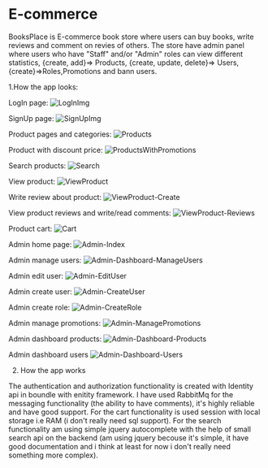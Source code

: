 # E-commerce

BooksPlace is E-commerce book store where users can buy books, write reviews and comment on revies of others. 
The store have admin panel where users who have "Staff" and/or "Admin" roles can view different statistics, 
{create, add}=> Products, {create, update, delete}=> Users, {create}=>Roles,Promotions and bann users. 

1.How the app looks:

LogIn page:
![LogInImg](https://user-images.githubusercontent.com/97282923/181300719-9228a0f3-457c-4a22-967e-d3ca0e090a12.PNG)

SignUp page:
![SignUpImg](https://user-images.githubusercontent.com/97282923/181300912-59aa5db9-589c-4be6-b086-dbec72246af4.PNG)

Product pages and categories:
![Products](https://user-images.githubusercontent.com/97282923/181301175-eb1e8756-4c04-4ec5-bbef-24ee457998e0.PNG)

Product with discount price:
![ProductsWithPromotions](https://user-images.githubusercontent.com/97282923/181301695-de88af6e-fe64-43cd-b3f7-f24a7482985f.PNG)

Search products:
![Search](https://user-images.githubusercontent.com/97282923/181301793-63a54ce1-e3cb-450d-94d5-2df7f8405253.PNG)

View product:
![ViewProduct](https://user-images.githubusercontent.com/97282923/181301879-b38862b7-1aae-421d-84b4-085ddb6a3e64.PNG)

Write review about product:
![ViewProduct-Create](https://user-images.githubusercontent.com/97282923/181302004-5cc197d4-6904-42b3-9207-eaa477ec4ebd.PNG)

View product reviews and write/read comments:
![ViewProduct-Reviews](https://user-images.githubusercontent.com/97282923/181302103-be148118-ce9a-4eec-84bc-14a8fb7e6e9a.PNG)

Product cart:
![Cart](https://user-images.githubusercontent.com/97282923/181302269-4b3253a0-1183-48b9-bc16-1b11e2e3525d.PNG)

Admin home page:
![Admin-Index](https://user-images.githubusercontent.com/97282923/181302393-5e33b9f6-23ff-47ec-85b2-cff8edbb548e.PNG)

Admin manage users:
![Admin-Dashboard-ManageUsers](https://user-images.githubusercontent.com/97282923/181302891-54c964d0-d674-4a2d-9ff1-fe3caf38b563.PNG)

Admin edit user:
![Admin-EditUser](https://user-images.githubusercontent.com/97282923/181302508-1f9f39ff-5b12-411f-974f-533ac7450a06.PNG)

Admin create user:
![Admin-CreateUser](https://user-images.githubusercontent.com/97282923/181302664-558b9507-ccad-4527-be41-3d7e30360029.PNG)

Admin create role:
![Admin-CreateRole](https://user-images.githubusercontent.com/97282923/181302721-09456519-8a4c-436a-94f9-08b46e78f0cd.PNG)

Admin manage promotions:
![Admin-ManagePromotions](https://user-images.githubusercontent.com/97282923/181303022-77239334-64dc-4061-98a9-53c84f6b8316.PNG)

Admin dashboard products:
![Admin-Dashboard-Products](https://user-images.githubusercontent.com/97282923/181303146-98b4daae-b8ca-4602-bf2d-6bb1806b75fe.PNG)

Admin dashboard users
![Admin-Dashboard-Users](https://user-images.githubusercontent.com/97282923/181303323-0bf6334c-b23c-463d-a61a-bdf333f17e29.PNG)

2. How the app works

The authentication and authorization functionality is created with Identity api in boundle with enitity framework. 
I have used RabbitMq for the messaging functionality (the ability to have comments), it's highly reliable and have good support. 
For the cart functionality is used session with local storage i.e RAM (i don't really need sql support). 
For the search functionality am using simple jquery autocomplete with the help of small search api on the backend (am using jquery becouse it's simple, 
it have good documentation and i think at least for now i don't really need something more complex).








